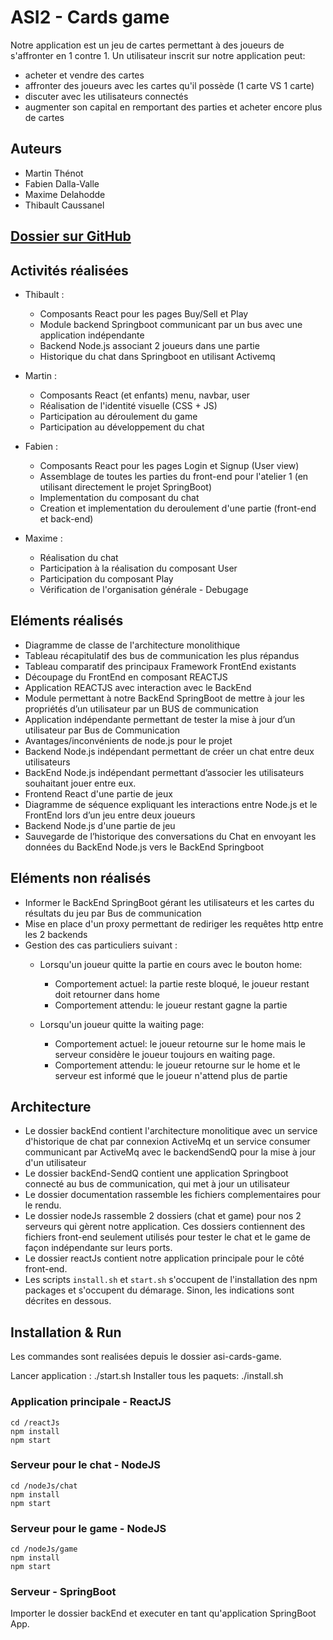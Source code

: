 # ASI2 - Cards game 

Notre application est un jeu de cartes permettant à des joueurs de s'affronter en 1 contre 1.
Un utilisateur inscrit sur notre application peut:
 - acheter et vendre des cartes
 - affronter des joueurs avec les cartes qu'il possède (1 carte VS 1 carte)
 - discuter avec les utilisateurs connectés
 - augmenter son capital en remportant des parties et acheter encore plus de cartes

## Auteurs
 - Martin Thénot 
 - Fabien Dalla-Valle
 - Maxime Delahodde
 - Thibault Caussanel 

## [Dossier sur GitHub](http://github.com/fabiendv/asi-cards-game) 
 
## Activités réalisées

 - Thibault :
	- Composants React pour les pages Buy/Sell et Play
	- Module backend Springboot communicant par un bus avec une application indépendante
	- Backend Node.js associant 2 joueurs dans une partie
	- Historique du chat dans Springboot en utilisant Activemq

 - Martin : 
	- Composants React (et enfants) menu, navbar, user
	- Réalisation de l'identité visuelle (CSS + JS)
	- Participation au déroulement du game
	- Participation au développement du chat

 - Fabien :
	- Composants React pour les pages Login et Signup (User view)
	- Assemblage de toutes les parties du front-end pour l'atelier 1 (en utilisant directement le projet SpringBoot)
	- Implementation du composant du chat
	- Creation et implementation du deroulement d'une partie (front-end et back-end)

 - Maxime :
	- Réalisation du chat
	- Participation à la réalisation du composant User
	- Participation du composant Play
	- Vérification de l'organisation générale - Debugage

## Eléments réalisés

 - Diagramme de classe de l'architecture monolithique
 - Tableau récapitulatif des bus de communication les plus répandus
 - Tableau comparatif des principaux Framework FrontEnd existants
 - Découpage du FrontEnd en composant REACTJS
 - Application REACTJS avec interaction avec le BackEnd
 - Module permettant à notre BackEnd SpringBoot de mettre à jour les propriétés d’un utilisateur par un BUS de communication
 - Application indépendante permettant de tester la mise à jour d’un utilisateur par Bus de Communication
 - Avantages/inconvénients de node.js pour le projet
 - Backend Node.js indépendant permettant de créer un chat entre deux utilisateurs
 - BackEnd Node.js indépendant permettant d’associer les utilisateurs souhaitant jouer entre eux.
 - Frontend React d'une partie de jeux
 - Diagramme de séquence expliquant les interactions entre Node.js et le FrontEnd lors d’un jeu entre deux joueurs
 - Backend Node.js d'une partie de jeu
 - Sauvegarde de l’historique des conversations du Chat en envoyant les données du BackEnd Node.js vers le BackEnd Springboot

## Eléments non réalisés

 - Informer le BackEnd SpringBoot gérant les utilisateurs et les cartes du résultats du jeu par Bus de communication
 - Mise en place d'un proxy permettant de rediriger les requêtes http entre les 2 backends
 - Gestion des cas particuliers suivant : 
	- Lorsqu'un joueur quitte la partie en cours avec le bouton home:
		* Comportement actuel: la partie reste bloqué, le joueur restant doit retourner dans home
		* Comportement attendu: le joueur restant gagne la partie 

	- Lorsqu'un joueur quitte la waiting page:
		* Comportement actuel: le joueur retourne sur le home mais le serveur considère le joueur toujours en waiting page.
		* Comportement attendu: le joueur retourne sur le home et le serveur est informé que le joueur n'attend plus de partie

## Architecture

 - Le dossier backEnd contient l'architecture monolitique avec un service d'historique de chat par connexion ActiveMq et un service consumer communicant par ActiveMq avec le backendSendQ pour la mise à jour d'un utilisateur
 - Le dossier backEnd-SendQ contient une application Springboot connecté au bus de communication, qui met à jour un utilisateur
 - Le dossier documentation rassemble les fichiers complementaires pour le rendu.
 - Le dossier nodeJs rassemble 2 dossiers (chat et game) pour nos 2 serveurs qui gèrent notre application. Ces dossiers contiennent des fichiers front-end seulement utilisés pour tester le chat et le game de façon indépendante sur leurs ports.
 - Le dossier reactJs contient notre application principale pour le côté front-end.
 - Les scripts `install.sh` et `start.sh` s'occupent de l'installation des npm packages et s'occupent du démarage. Sinon, les indications sont décrites en dessous.

## Installation & Run

 Les commandes sont realisées depuis le dossier asi-cards-game.

 Lancer application : ./start.sh
 Installer tous les paquets: ./install.sh

### Application principale - ReactJS

 ````
 cd /reactJs
 npm install
 npm start
 ````

### Serveur pour le chat - NodeJS

 ````
 cd /nodeJs/chat
 npm install
 npm start
 ````

### Serveur pour le game - NodeJS

 ````
 cd /nodeJs/game
 npm install
 npm start
 ````

### Serveur - SpringBoot

Importer le dossier backEnd et executer en tant qu'application SpringBoot App.
